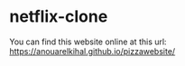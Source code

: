 # netflix-clone
You can find this website online at this url: https://anouarelkihal.github.io/pizzawebsite/
